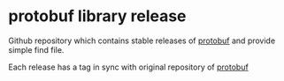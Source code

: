 
# protobuf library release

Github repository which contains stable releases of [protobuf]
and provide simple find file.

Each release has a tag in sync with original repository of [protobuf]

[protobuf]: https://github.com/protocolbuffers/protobuf

